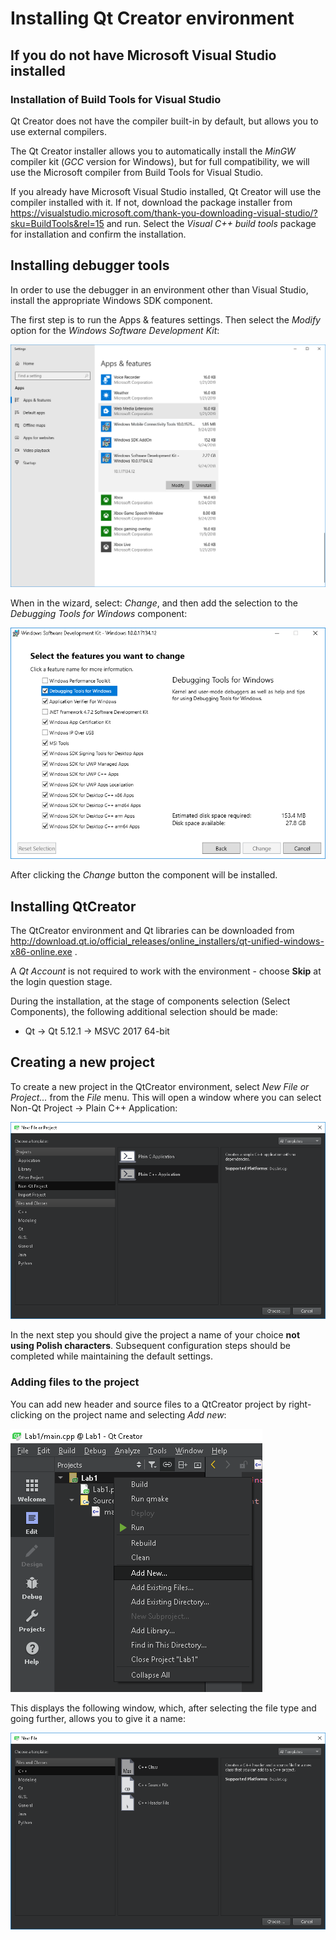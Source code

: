 # Installing Qt Creator environment

## If you do not have Microsoft Visual Studio installed

### Installation of Build Tools for Visual Studio

Qt Creator does not have the compiler built-in by default, but allows you to use external compilers.

The Qt Creator installer allows you to automatically install the *MinGW* compiler kit (*GCC* version for Windows), but for full compatibility, we will use the Microsoft compiler from Build Tools for Visual Studio.

If you already have Microsoft Visual Studio installed, Qt Creator will use the compiler installed with it. If not, download the package installer from https://visualstudio.microsoft.com/thank-you-downloading-visual-studio/?sku=BuildTools&rel=15 and run. Select the *Visual C++ build tools* package for installation and confirm the installation.

## Installing debugger tools

In order to use the debugger in an environment other than Visual Studio, install the appropriate Windows SDK component.

The first step is to run the Apps & features settings. Then select the *Modify* option for the *Windows Software Development Kit*:

![](./images/modify_sdk.png)

When in the wizard, select: *Change*, and then add the selection to the *Debugging Tools for Windows* component:

![](./images/debugging_tools.png)

After clicking the *Change* button the component will be installed.

## Installing QtCreator

The QtCreator environment and Qt libraries can be downloaded from http://download.qt.io/official_releases/online_installers/qt-unified-windows-x86-online.exe .

A *Qt Account* is not required to work with the environment - choose **Skip** at the login question stage.

During the installation, at the stage of components selection (Select Components), the following additional selection should be made:
* Qt &rarr; Qt 5.12.1 &rarr; MSVC 2017 64-bit

## Creating a new project

To create a new project in the QtCreator environment, select *New File or Project...* from the *File* menu. This will open a window where you can select Non-Qt Project &rarr; Plain C++ Application:

![](./images/new_project.png)

In the next step you should give the project a name of your choice **not using Polish characters**. Subsequent configuration steps should be completed while maintaining the default settings.

### Adding files to the project

You can add new header and source files to a QtCreator project by right-clicking on the project name and selecting *Add new*:

![](./images/add_new.png)

This displays the following window, which, after selecting the file type and going further, allows you to give it a name:

![](./images/new_file.png)
